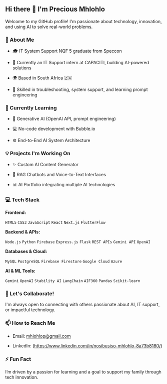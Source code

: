 ## Hi there 👋 I'm Precious Mhlohlo
 
Welcome to my GitHub profile! I'm passionate about technology, innovation, and using AI to solve real-world problems.
 
### 🚀 About Me

- 🎓 IT System Support NQF 5 graduate from Speccon

- 💼 Currently an IT Support intern at CAPACITI, building AI-powered solutions

- 🌍 Based in South Africa 🇿🇦

- 🔧 Skilled in troubleshooting, system support, and learning prompt engineering
 
### 🌱 Currently Learning

- 🧠 Generative AI (OpenAI API, prompt engineering)

- 💻 No-code development with Bubble.io

- ⚙️ End-to-End AI System Architecture
 
### 💡 Projects I'm Working On

- ✨ Custom AI Content Generator

- 🤖 RAG Chatbots and Voice-to-Text Interfaces

- 📊 AI Portfolio integrating multiple AI technologies
 
### 💻 Tech Stack

**Frontend:**  

`HTML5` `CSS3` `JavaScript` `React` `Next.js` `FlutterFlow`  

**Backend & APIs:**  

`Node.js` `Python` `Firebase` `Express.js` `Flask` `REST APIs` `Gemini API` `OpenAI`  

**Databases & Cloud:**  

`MySQL` `PostgreSQL` `Firebase Firestore` `Google Cloud` `Azure`  

**AI & ML Tools:**  

`Gemini` `OpenAI` `Stability AI` `LangChain` `AIF360` `Pandas` `Scikit-learn`  
 
### 🤝 Let's Collaborate!

I'm always open to connecting with others passionate about AI, IT support, or impactful technology.
 
### 📫 How to Reach Me

- Email: mhlohlop@gmail.com

- LinkedIn: (https://www.linkedin.com/in/nosibusiso-mhlohlo-8a73b8180/)
 
### ⚡ Fun Fact

I’m driven by a passion for learning and a goal to support my family through tech innovation.
 
